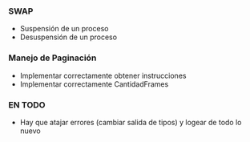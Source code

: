 ### SWAP
- Suspensión de un proceso
- Desuspensión de un proceso

### Manejo de Paginación
- Implementar correctamente obtener instrucciones
- Implementar correctamente CantidadFrames

### EN TODO
- Hay que atajar errores (cambiar salida de tipos) y logear de todo lo nuevo